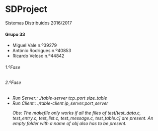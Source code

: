 # SDProject

Sistemas Distribuidos 2016/2017

<h4>Grupo 33 </h4>

<ul>
<li>Miguel Vale n.º39279  </li> 
<li>António Rodrigues n.º40853  </li>
<li>Ricardo Veloso n.º44842  </li>
</ul>


<h6>1.ºFase<h6>
<h6>2.ºFase<h6>

<ul>
<li>Run Server:: ./table-server tcp_port size_table</li>
<li>Run Client:: ./table-client ip_server:port_server</li>

<p>Obs: The makefile only works if all the files of test[test_data.c, test_entry.c, test_list.c, test_message.c, test_table.c] are present. An empty folder with a name of obj also has to be present.<p>
</ul>





